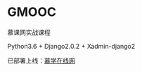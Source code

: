 # GMOOC

慕课网实战课程

Python3.6 + Django2.0.2 + Xadmin-django2

已部署上线：[慕学在线网](http://gmooc.simpcode.top)
